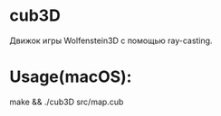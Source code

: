 # cub3D
Движок игры Wolfenstein3D с помощью ray-casting. 
# Usage(macOS):
make && ./cub3D src/map.cub
